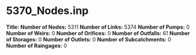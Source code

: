 # 5370_Nodes.inp
**Title:** 
**Number of Nodes:** 5311
**Number of Links:** 5374
**Number of Pumps:** 0
**Number of Weirs:** 0
**Number of Orifices:** 0
**Number of Outfalls:** 61
**Number of Storages:** 0
**Number of Outlets:** 0
**Number of Subcatchments:** 0
**Number of Raingages:** 0
